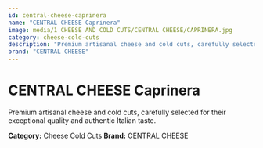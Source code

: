 ```yaml
---
id: central-cheese-caprinera
name: "CENTRAL CHEESE Caprinera"
image: media/1 CHEESE AND COLD CUTS/CENTRAL CHEESE/CAPRINERA.jpg
category: cheese-cold-cuts
description: "Premium artisanal cheese and cold cuts, carefully selected for their exceptional quality and authentic Italian taste."
brand: "CENTRAL CHEESE"
---
```


# CENTRAL CHEESE Caprinera

Premium artisanal cheese and cold cuts, carefully selected for their exceptional quality and authentic Italian taste.

**Category:** Cheese Cold Cuts
**Brand:** CENTRAL CHEESE
